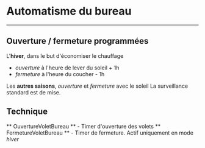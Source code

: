 # Automatisme du bureau
---

## Ouverture / fermeture programmées

L'**hiver**, dans le but d'économiser le chauffage
- *ouverture* à l'heure de lever du soleil + 1h 
- *fermeture* à l'heure du coucher - 1h

Les **autres saisons**, *ouverture* et *fermeture* avec le soleil
La surveillance standard est de mise.

## Technique

** OuvertureVoletBureau ** - Timer d'ouverture des volets
** FermetureVoletBureau ** - Timer de fermeture. Actif uniquement en mode *hiver*

